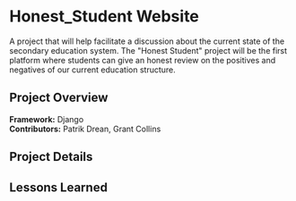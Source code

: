# Honest_Student Website
A project that will help facilitate a discussion about the current state of the secondary education system. 
The "Honest Student" project will be the first platform where students can give an honest review on the positives 
and negatives of our current education structure.

## Project Overview
**Framework:** Django <br/>
**Contributors:** Patrik Drean, Grant Collins <br/>

## Project Details


## Lessons Learned

